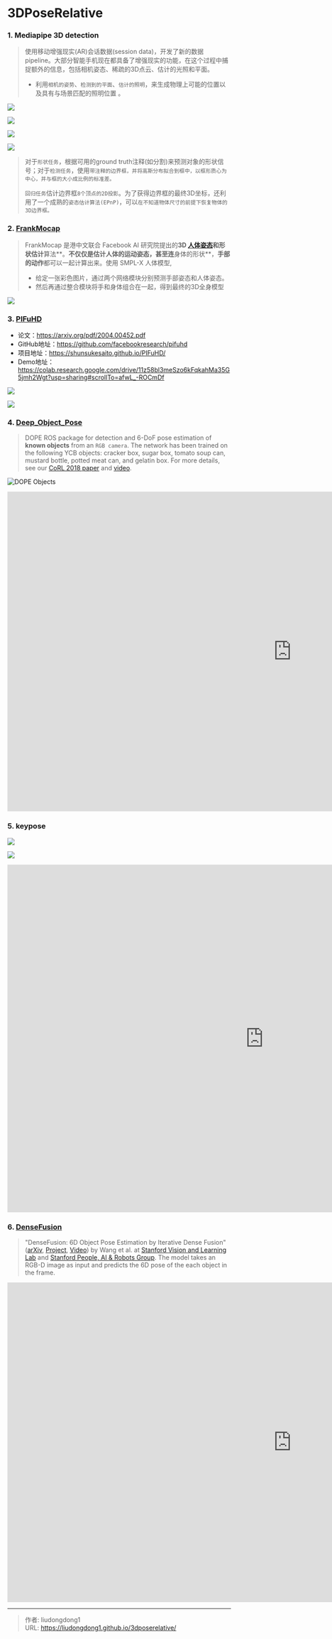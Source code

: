 # 3DPoseRelative


### 1. Mediapipe 3D detection

> 使用移动增强现实(AR)会话数据(session data)，开发了新的数据pipeline。大部分智能手机现在都具备了增强现实的功能，在这个过程中捕捉额外的信息，包括相机姿态、稀疏的3D点云、估计的光照和平面。
>
> - 利用`相机的姿势`、`检测到的平面`、`估计的照明`，来生成物理上可能的位置以及具有与场景匹配的照明位置 。

![](https://gitee.com/github-25970295/blogpictureV2/raw/master/fe7664fd36314781844b67377e46a3b3)

![](https://gitee.com/github-25970295/blogpictureV2/raw/master/c5841dc3fa794b4fa86f9dafd0cba1c2)

![](https://gitee.com/github-25970295/blogpictureV2/raw/master/dc2a5b20865b4369a90cc088a79236eb)

![](https://gitee.com/github-25970295/blogpictureV2/raw/master/image-20210726141438375.png)

> 对于`形状任务`，根据可用的ground truth注释(如分割)来预测对象的形状信号；对于`检测任务`，使用`带注释的边界框，并将高斯分布拟合到框中，以框形质心为中心，并与框的大小成比例的标准差。`
>
> `回归任务`估计边界框`8个顶点的2D投影`。为了获得边界框的最终3D坐标，还利用了一个成熟的`姿态估计算法(EPnP)`，可以`在不知道物体尺寸的前提下恢复物体的3D边界框。`

### 2. [FrankMocap](https://github.com/facebookresearch/frankmocap)

> FrankMocap 是港中文联合 Facebook AI 研究院提出的**3D [人体姿态](https://cuijiahua.com/blog/tag/人体姿态/)和形状估计**算法**。**不仅仅是估计人体的运动姿态，甚至连**身体的形状**，**手部的动作**都可以一起计算出来。使用 SMPL-X 人体模型,
>
> - 给定一张彩色图片，通过两个网络模块分别预测手部姿态和人体姿态。
> - 然后再通过整合模块将手和身体组合在一起，得到最终的3D全身模型

![](https://gitee.com/github-25970295/blogpictureV2/raw/master/ai-1-7.png)

### 3. [PIFuHD](https://github.com/facebookresearch/pifuhd)

- 论文：https://arxiv.org/pdf/2004.00452.pdf
- GitHub地址：https://github.com/facebookresearch/pifuhd
- 项目地址：https://shunsukesaito.github.io/PIFuHD/
- Demo地址：https://colab.research.google.com/drive/11z58bl3meSzo6kFqkahMa35G5jmh2Wgt?usp=sharing#scrollTo=afwL_-ROCmDf

![](https://gitee.com/github-25970295/blogpictureV2/raw/master/image-20210726142508042.png)

![](https://gitee.com/github-25970295/blogpictureV2/raw/master/image-20210726142540661.png)

### 4. [Deep_Object_Pose](https://github.com/NVlabs/Deep_Object_Pose)

> DOPE ROS package for detection and 6-DoF pose estimation of **known objects** from an `RGB camera`. The network has been trained on the following YCB objects: cracker box, sugar box, tomato soup can, mustard bottle, potted meat can, and gelatin box. For more details, see our [CoRL 2018 paper](https://arxiv.org/abs/1809.10790) and [video](https://youtu.be/yVGViBqWtBI).

![DOPE Objects](https://gitee.com/github-25970295/blogpictureV2/raw/master/dope_objects.png)

<iframe width="1280" height="720" src="https://www.youtube.com/embed/yVGViBqWtBI" title="YouTube video player" frameborder="0" allow="accelerometer; autoplay; clipboard-write; encrypted-media; gyroscope; picture-in-picture" allowfullscreen></iframe>

### 5. keypose

![](https://gitee.com/github-25970295/blogpictureV2/raw/master/image-20210726144514747.png)

![](https://gitee.com/github-25970295/blogpictureV2/raw/master/image-20210726144535552.png)

<iframe width="1154" height="783" src="https://www.youtube.com/embed/DBY4gycGzXM" title="YouTube video player" frameborder="0" allow="accelerometer; autoplay; clipboard-write; encrypted-media; gyroscope; picture-in-picture" allowfullscreen></iframe>

### 6. [DenseFusion](chrome-extension://ikhdkkncnoglghljlkmcimlnlhkeamad/pdf-viewer/web/viewer.html?file=https%3A%2F%2Farxiv.org%2Fpdf%2F1901.04780.pdf)

>  "DenseFusion: 6D Object Pose Estimation by Iterative Dense Fusion"([arXiv](https://arxiv.org/abs/1901.04780), [Project](https://sites.google.com/view/densefusion), [Video](https://www.youtube.com/watch?v=SsE5-FuK5jo)) by Wang et al. at [Stanford Vision and Learning Lab](http://svl.stanford.edu/) and [Stanford People, AI & Robots Group](http://pair.stanford.edu/). The model takes an RGB-D image as input and predicts the 6D pose of the each object in the frame. 

<iframe width="1280" height="720" src="https://www.youtube.com/embed/SsE5-FuK5jo" title="YouTube video player" frameborder="0" allow="accelerometer; autoplay; clipboard-write; encrypted-media; gyroscope; picture-in-picture" allowfullscreen></iframe>

---

> 作者: liudongdong1  
> URL: https://liudongdong1.github.io/3dposerelative/  

